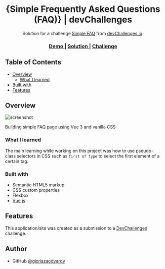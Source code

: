 
<h1 align="center">{Simple Frequently Asked Questions (FAQ)} | devChallenges</h1>

<div align="center">
   Solution for a challenge <a href="https://devchallenges.io/challenge/simple-faq-challenge" target="_blank">Simple FAQ</a> from <a href="http://devchallenges.io" target="_blank">devChallenges.io</a>.
</div>

<div align="center">
  <h3>
    <a href="https://gloriazaodyardy.github.io/Simple-FAQ-Page/" target="_blank">
      Demo
    </a>
    <span> | </span>
    <a href="" target="_blank">
      Solution
    </a>
    <span> | </span>
    <a href="https://devchallenges.io/challenge/simple-faq-challenge" target="_blank">
      Challenge
    </a>
  </h3>
</div>

<!-- TABLE OF CONTENTS -->

## Table of Contents

- [Overview](#overview)
  - [What I learned](#what-i-learned)
- [Built with](#built-with)
- [Features](#features)

<!-- OVERVIEW -->

## Overview

![screenshot](https://user-images.githubusercontent.com/16707738/92399059-5716eb00-f132-11ea-8b14-bcacdc8ec97b.png)

Building simple FAQ page using Vue 3 and vanilla CSS

### What I learned

The main learning while working on this project was how to use pseudo-class selectors in CSS such as `first of type` to select the first element of a certain tag.

### Built with

- Semantic HTML5 markup
- CSS custom properties
- Flexbox
- [Vue.js](https://vuejs.org/)

## Features

This application/site was created as a submission to a [DevChallenges](https://devchallenges.io/challenges-dashboard) challenge.


## Author

- GitHub [@gloriazaodyardy](https://{github.com/gloriazaodyardy})